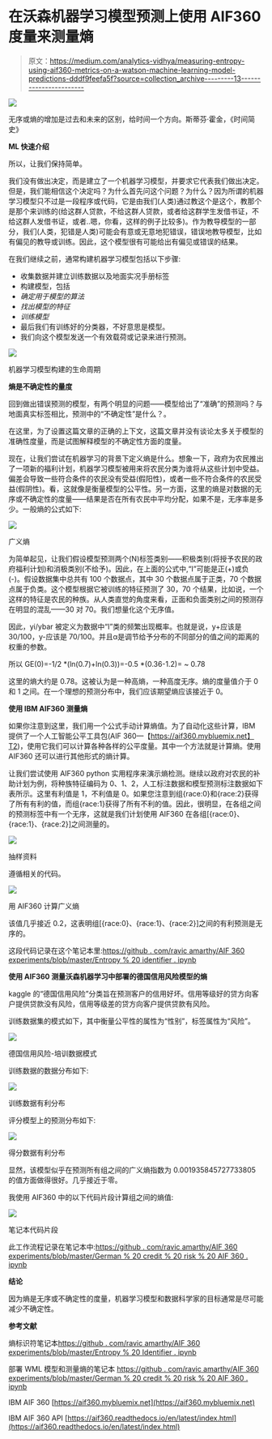 # 在沃森机器学习模型预测上使用 AIF360 度量来测量熵

> 原文：<https://medium.com/analytics-vidhya/measuring-entropy-using-aif360-metrics-on-a-watson-machine-learning-model-predictions-dddf9feefa5f?source=collection_archive---------13----------------------->

![](img/b5613152c339a6b327e22fba9f140dc8.png)

无序或熵的增加是过去和未来的区别，给时间一个方向。斯蒂芬·霍金，《时间简史》

**ML 快速介绍**

所以，让我们保持简单。

我们没有做出决定，而是建立了一个机器学习模型，并要求它代表我们做出决定。但是，我们能相信这个决定吗？为什么首先问这个问题？为什么？因为所谓的机器学习模型只不过是一段程序或代码，它是由我们(人类)通过教这个是这个，教那个是那个来训练的(给这群人贷款，不给这群人贷款，或者给这群学生发借书证，不给这群人发借书证，或者..嗯，你看，这样的例子比较多)。作为教导模型的一部分，我们(人类，犯错是人类)可能会有意或无意地犯错误，错误地教导模型，比如有偏见的教导或训练。因此，这个模型很有可能给出有偏见或错误的结果。

在我们继续之前，通常构建机器学习模型包括以下步骤:

*   收集数据并建立训练数据以及地面实况手册标签
*   构建模型，包括
*   *确定用于模型的算法*
*   *找出模型的特征*
*   *训练模型*
*   最后我们有训练好的分类器，不好意思是模型。
*   我们向这个模型发送一个有效载荷或记录来进行预测。

![](img/3468c088fd05d18f7ae07fc4cf230403.png)

机器学习模型构建的生命周期

**熵是不确定性的量度**

回到做出错误预测的模型，有两个明显的问题——模型给出了“准确”的预测吗？与地面真实标签相比，预测中的“不确定性”是什么？。

在这里，为了设置这篇文章的正确的上下文，这篇文章并没有谈论太多关于模型的准确性度量，而是试图解释模型的不确定性方面的度量。

现在，让我们尝试在机器学习的背景下定义熵是什么。想象一下，政府为农民推出了一项新的福利计划，机器学习模型被用来将农民分类为谁将从这些计划中受益。偏差会导致一些符合条件的农民没有受益(假阳性)，或者一些不符合条件的农民受益(假阴性)。看，这就像是衡量模型的公平性。另一方面，这里的熵是对数据的无序或不确定性的度量——结果是否在所有农民中平均分配，如果不是，无序率是多少。一般熵的公式如下:

![](img/f52c822fdffe6904120fc1c6de8bb9f8.png)

广义熵

为简单起见，让我们假设模型预测两个(N)标签类别——积极类别(将授予农民的政府福利计划)和消极类别(不给予)。因此，在上面的公式中,“I”可能是正(+)或负(-)。假设数据集中总共有 100 个数据点，其中 30 个数据点属于正类，70 个数据点属于负类。这个模型根据它被训练的特征预测了 30，70 个结果，比如说，一个这样的特征是农民的种族。从人类直觉的角度来看，正面和负面类别之间的预测存在明显的混乱——30 对 70。我们想量化这个无序值。

因此，yi/ybar 被定义为数据中“I”类的频繁出现概率。也就是说，y+应该是 30/100，y-应该是 70/100。并且α是调节给予分布的不同部分的值之间的距离的权重的参数。

所以 GE(0)=-1/2 *(ln(0.7)+ln(0.3))=-0.5 *(0.36-1.2)= ~ 0.78

这里的熵大约是 0.78。这被认为是一种高熵，一种高度无序。熵的度量值介于 0 和 1 之间。在一个理想的预测分布中，我们应该期望熵应该接近于 0。

**使用 IBM AIF360 测量熵**

如果你注意到这里，我们用一个公式手动计算熵值。为了自动化这些计算，IBM 提供了一个人工智能公平工具包(AIF 360—【https://aif360.mybluemix.net】T2)，使用它我们可以计算各种各样的公平度量。其中一个方法就是计算熵。使用 AIF360 还可以进行其他形式的熵计算。

让我们尝试使用 AIF360 python 实用程序来演示熵检测。继续以政府对农民的补助计划为例，将种族特征编码为 0、1、2，人工标注数据和模型预测标注数据如下表所示。这里有利值是 1，不利值是 0。如果您注意到组{race:0}和{race:2}获得了所有有利的值，而组{race:1}获得了所有不利的值。因此，很明显，在各组之间的预测标签中有一个无序，这就是我们计划使用 AIF360 在各组[{race:0}、{race:1}、{race:2}]之间测量的。

![](img/ce917040b84c8d947f68a746104dc643.png)

抽样资料

遵循相关的代码。

![](img/608e9e1851f4c73f6fd9f83ceaaf186a.png)

用 AIF360 计算广义熵

该值几乎接近 0.2，这表明组[{race:0}、{race:1}、{race:2}]之间的有利预测是无序的。

这段代码记录在这个笔记本里:[https://github . com/ravic amarthy/AIF 360 experiments/blob/master/Entropy % 20 identifier . ipynb](https://github.com/ravichamarthy/AIF360Experiments/blob/master/Entropy%20Identifier.ipynb)

**使用 AIF360 测量沃森机器学习中部署的德国信用风险模型的熵**

kaggle 的“德国信用风险”分类旨在预测客户的信用好坏。信用等级好的贷方向客户提供贷款没有风险，信用等级差的贷方向客户提供贷款有风险。

训练数据集的模式如下，其中衡量公平性的属性为“性别”，标签属性为“风险”。

![](img/e95d976c20fed57338d6543e66d919ff.png)

德国信用风险-培训数据模式

训练数据的数据分布如下:

![](img/aeebb2d035590015c0448de1cf4dd933.png)

训练数据有利分布

评分模型上的预测分布如下:

![](img/27629016d75f27f9f23acb15c32c2925.png)

得分数据有利分布

显然，该模型似乎在预测所有组之间的广义熵指数为 0.001935845727733805 的值方面做得很好。几乎接近于零。

我使用 AIF360 中的以下代码片段计算组之间的熵值:

![](img/3df71fd4f21b36bb375479cda770a850.png)

笔记本代码片段

此工作流程记录在笔记本中:[https://github . com/ravic amarthy/AIF 360 experiments/blob/master/German % 20 credit % 20 risk % 20 AIF 360 . ipynb](https://github.com/ravichamarthy/AIF360Experiments/blob/master/German%20Credit%20Risk%20AIF360.ipynb)

**结论**

因为熵是无序或不确定性的度量，机器学习模型和数据科学家的目标通常是尽可能减少不确定性。

**参考文献**

熵标识符笔记本[https://github . com/ravic amarthy/AIF 360 experiments/blob/master/Entropy % 20 Identifier . ipynb](https://github.com/ravichamarthy/AIF360Experiments/blob/master/Entropy%20Identifier.ipynb)

部署 WML 模型和测量熵的笔记本
[https://github . com/ravic amarthy/AIF 360 experiments/blob/master/German % 20 credit % 20 risk % 20 AIF 360 . ipynb](https://github.com/ravichamarthy/AIF360Experiments/blob/master/German%20Credit%20Risk%20AIF360.ipynb)

IBM AIF 360
[https://aif360.mybluemix.net](https://aif360.mybluemix.net)

IBM AIF 360 API
[https://aif360.readthedocs.io/en/latest/index.html](https://aif360.readthedocs.io/en/latest/index.html)